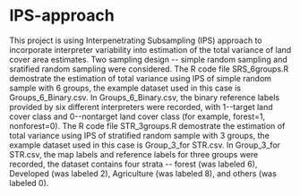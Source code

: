 # IPS-approach

This project is using Interpenetrating Subsampling (IPS) approach to incorporate interpreter variability into estimation of the total variance of land cover area estimates. Two sampling design -- simple random sampling and sratified random sampling were considered. 
The R code file SRS_6groups.R demostrate the estimation of total variance using IPS of simple random sample with 6 groups, the example dataset used in this case is Groups_6_Binary.csv. In Groups_6_Binary.csv, the binary reference labels provided by six different interpreters were recorded, with 1--target land cover class and 0--nontarget land cover class (for example, forest=1, nonforest=0). 
The R code file STR_3groups.R demostrate the estimation of total variance using IPS of stratified random sample with 3 groups, the example dataset used in this case is Group_3_for STR.csv. In Group_3_for STR.csv, the map labels and reference labels for three groups were recorded, the dataset contains four strata -- forest (was labeled 6), Developed (was labeled 2), Agriculture (was labeled 8), and others (was labeled 0). 
